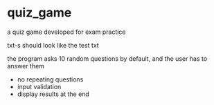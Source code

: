 # quiz_game
a quiz game developed for exam practice

txt-s should look like the test txt

the program asks 10 random questions by default, and the user has to answer them
 - no repeating questions
 - input validation
 - display results at the end
